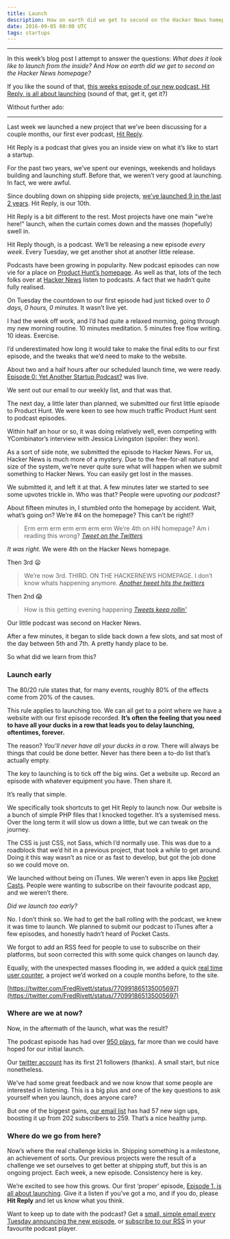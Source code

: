 ```yaml
---
title: Launch
description: How on earth did we get to second on the Hacker News homepage?
date: 2016-09-05 00:00 UTC
tags: startups
---
```


---

In this week’s blog post I attempt to answer the questions: _What does it look like to launch from the inside?_ And _How on earth did we get to second on the Hacker News homepage?_

If you like the sound of that, [this weeks episode of our new podcast, Hit Reply, is all about launching](https://hitreply.co/1) (sound of that, get it, get it?)

Without further ado:

---

Last week we launched a new project that we’ve been discussing for a couple months, our first ever podcast, [Hit Reply](http://hitreply.co/).

Hit Reply is a podcast that gives you an inside view on what it’s like to start a startup.

For the past two years, we’ve spent our evenings, weekends and holidays building and launching stuff. Before that, we weren’t very good at launching. In fact, we were awful.

Since doubling down on shipping side projects, [we’ve launched 9 in the last 2 years](https://www.producthunt.com/@fredrivett/collections/things-i-ve-made). Hit Reply, is our 10th.

Hit Reply is a bit different to the rest. Most projects have one main "we’re here!" launch, when the curtain comes down and the masses (hopefully) swell in.

Hit Reply though, is a podcast. We’ll be releasing a new episode _every week_. Every Tuesday, we get another shot at another little release.

Podcasts have been growing in popularity. New podcast episodes can now vie for a place on [Product Hunt’s homepage](http://www.producthunt.com/). As well as that, lots of the tech folks over at [Hacker News](https://news.ycombinator.com/) listen to podcasts. A fact that we hadn’t quite fully realised.

On Tuesday the countdown to our first episode had just ticked over to _0 days, 0 hours, 0 minutes_. It wasn’t live yet.

I had the week off work, and I’d had quite a relaxed morning, going through my new morning routine. 10 minutes meditation. 5 minutes free flow writing. 10 ideas. Exercise.

I’d underestimated how long it would take to make the final edits to our first episode, and the tweaks that we’d need to make to the website.

About two and a half hours after our scheduled launch time, we were ready. [Episode 0: Yet Another Startup Podcast?](http://hitreply.co/) was live.

We sent out our email to our weekly list, and that was that.

The next day, a little later than planned, we submitted our first little episode to Product Hunt. We were keen to see how much traffic Product Hunt sent to podcast episodes.

Within half an hour or so, it was doing relatively well, even competing with YCombinator’s interview with Jessica Livingston (spoiler: they won).

As a sort of side note, we submitted the episode to Hacker News. For us, Hacker News is much more of a mystery. Due to the free-for-all nature and size of the system, we’re never quite sure what will happen when we submit something to Hacker News. You can easily get lost in the masses.

We submitted it, and left it at that. A few minutes later we started to see some upvotes trickle in. Who was that? People were upvoting _our podcast?_

About fifteen minutes in, I stumbled onto the homepage by accident. Wait, what’s going on? We’re #4 on the homepage? This can’t be right!?

> Erm erm erm erm erm erm erm
> We’re 4th on HN homepage? Am i reading this wrong?
> <cite>[Tweet on the Twitters](https://twitter.com/FredRivett/status/770987008793702400)</cite>

_It was right._ We were 4th on the Hacker News homepage.

Then 3rd 😦

> We’re now 3rd. THIRD. ON THE HACKERNEWS HOMEPAGE.
> I don’t know whats happening anymore.
> <cite>[Another tweet hits the twitters](https://twitter.com/FredRivett/status/770987971772375040)</cite>

Then 2nd 😱

> How is this getting evening happening
> <cite>[Tweets keep rollin'](https://twitter.com/FredRivett/status/770988331584851968)</cite>

Our little podcast was second on Hacker News.

After a few minutes, it began to slide back down a few slots, and sat most of the day between 5th and 7th. A pretty handy place to be.

So what did we learn from this?

### Launch early

The 80/20 rule states that, for many events, roughly 80% of the effects come from 20% of the causes.

This rule applies to launching too. We can all get to a point where we have a website with our first episode recorded. **It’s often the feeling that you need to have all your ducks in a row that leads you to delay launching, oftentimes, forever.**

The reason? _You’ll never have all your ducks in a row._ There will always be things that could be done better. Never has there been a to-do list that’s actually empty.

The key to launching is to tick off the big wins. Get a website up. Record an episode with whatever equipment you have. Then share it.

It’s really that simple.

We specifically took shortcuts to get Hit Reply to launch now. Our website is a bunch of simple PHP files that I knocked together. It’s a systemised mess. Over the long term it will slow us down a little, but we can tweak on the journey.

The CSS is just CSS, not Sass, which I’d normally use. This was due to a roadblock that we’d hit in a previous project, that took a while to get around. Doing it this way wasn’t as nice or as fast to develop, but got the job done so we could move on.

We launched without being on iTunes. We weren’t even in apps like [Pocket Casts](http://www.shiftyjelly.com/pocketcasts/). People were wanting to subscribe on their favourite podcast app, and we weren’t there.

_Did we launch too early?_

No. I don’t think so. We had to get the ball rolling with the podcast, we knew it was time to launch. We planned to submit our podcast to iTunes after a few episodes, and honestly hadn’t heard of Pocket Casts.

We forgot to add an RSS feed for people to use to subscribe on their platforms, but soon corrected this with some quick changes on launch day.

Equally, with the unexpected masses flooding in, we added a quick [real time user counter](https://realtimeusers.bycontrast.co/), a project we’d worked on a couple months before, to the site.

[https://twitter.com/FredRivett/status/770991865135005697](https://twitter.com/FredRivett/status/770991865135005697)

### Where are we at now?

Now, in the aftermath of the launch, what was the result?

The podcast episode has had over [950 plays](http://hitreply.co/ep/0/yet-another-startup-podcast/), far more than we could have hoped for our initial launch.

Our [twitter account](http://twitter.com/hitreplypod) has its first 21 followers (thanks). A small start, but nice nonetheless.

We’ve had some great feedback and we now know that some people are interested in listening. This is a big plus and one of the key questions to ask yourself when you launch, does anyone care?

But one of the biggest gains, [our email list](http://hitreply.co/) has had 57 new sign ups, boosting it up from 202 subscribers to 259. That’s a nice healthy jump.

### Where do we go from here?

Now’s where the real challenge kicks in. Shipping something is a milestone, an achievement of sorts. Our previous projects were the result of a challenge we set ourselves to get better at shipping stuff, but this is an ongoing project. Each week, a new episode. Consistency here is key.

We’re excited to see how this grows. Our first ‘proper’ episode, [Episode 1, is all about launching](https://hitreply.co/1). Give it a listen if you’ve got a mo, and if you do, please **Hit Reply** and let us know what you think.

Want to keep up to date with the podcast? Get a [small, simple email every Tuesday announcing the new episode](http://hitreply.co/), or [subscribe to our RSS](http://feeds.soundcloud.com/users/soundcloud:users:245437295/sounds.rss) in your favourite podcast player.
